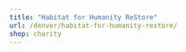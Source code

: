 ```yaml
---
title: "Habitat for Humanity ReStore"
url: /denver/habitat-for-humanity-restore/
shop: charity
---
```

